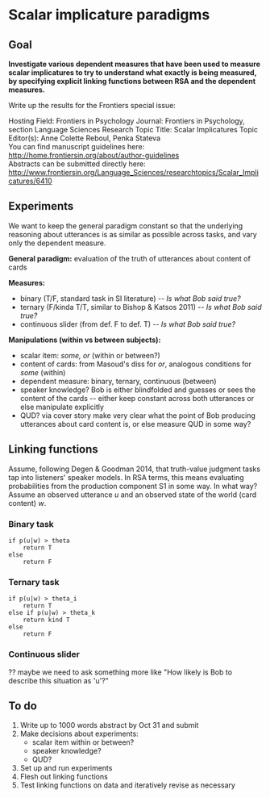 # Scalar implicature paradigms

## Goal

**Investigate various dependent measures that have been used to measure scalar implicatures to try to understand what exactly is being measured, by specifying explicit linking functions between RSA and the dependent measures.**

Write up the results for the Frontiers special issue:

Hosting Field: Frontiers in Psychology   Journal: Frontiers in Psychology, section Language Sciences   Research Topic Title: Scalar Implicatures  Topic Editor(s): Anne Colette Reboul, Penka Stateva  
You can find manuscript guidelines here:   http://home.frontiersin.org/about/author-guidelines  
Abstracts can be submitted directly here:   http://www.frontiersin.org/Language_Sciences/researchtopics/Scalar_Implicatures/6410  

## Experiments

We want to keep the general paradigm constant so that the underlying reasoning about utterances is as similar as possible across tasks, and vary only the dependent measure. 

**General paradigm:** evaluation of the truth of utterances about content of cards

**Measures:** 
- binary (T/F, standard task in SI literature) -- *Is what Bob said true?*
- ternary (F/kinda T/T, similar to Bishop & Katsos 2011) -- *Is what Bob said true?*
- continuous slider (from def. F to def. T) -- *Is what Bob said true?*

**Manipulations (within vs between subjects):**
- scalar item: *some, or* (within or between?)
- content of cards: from Masoud's diss for *or*, analogous conditions for *some* (within)
- dependent measure: binary, ternary, continuous (between)
- speaker knowledge? Bob is either blindfolded and guesses or sees the content of the cards -- either keep constant across both utterances or else manipulate explicitly
- QUD? via cover story make very clear what the point of Bob producing utterances about card content is, or else measure QUD in some way?

## Linking functions

Assume, following Degen & Goodman 2014, that truth-value judgment tasks tap into listeners' speaker models. In RSA terms, this means evaluating probabilities from the production component S1 in some way. In what way? Assume an observed utterance *u* and an observed state of the world (card content) *w*.

### Binary task
```
if p(u|w) > theta
	return T
else 
	return F
```			

### Ternary task
```
if p(u|w) > theta_i
	return T
else if p(u|w) > theta_k
	return kind T
else
	return F
```

### Continuous slider

?? maybe we need to ask something more like "How likely is Bob to describe this situation as 'u'?"

## To do

1. Write up to 1000 words abstract by Oct 31 and submit
2. Make decisions about experiments: 
	- scalar item within or between? 
	- speaker knowledge? 
	- QUD?
3. Set up and run experiments
4. Flesh out linking functions
5. Test linking functions on data and iteratively revise as necessary
